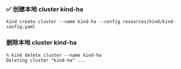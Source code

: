 
### ✅ 创建本地 cluster kind-ha
```
kind create cluster --name kind-ha --config resources/kind/kind-config.yaml 
```


### 删除本地 cluster kind-ha
```
% kind delete cluster --name kind-ha
Deleting cluster "kind-ha" ...
```
